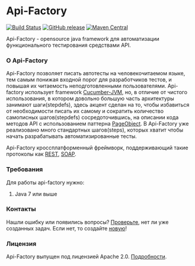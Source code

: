 # Api-Factory
[![Build Status](https://travis-ci.org/sbtqa/api-factory.svg?branch=master)](https://travis-ci.org/sbtqa/api-factory) [![GitHub release](https://img.shields.io/github/release/sbtqa/api-factory.svg?style=flat-square)](https://github.com/sbtqa/api-factory/releases) [![Maven Central](https://img.shields.io/maven-central/v/ru.sbtqa.tag/api-factory.svg)](https://mvnrepository.com/artifact/ru.sbtqa.tag/api-factory)

Api-Factory - opensource java framework для автоматизации функционального тестирования средствами API.

### О Api-Factory

Api-Factory позволяет писать автотесты на человекочитаемом языке, тем самым понижая входной порог для разработчиков тестов, и повышая их читаемость неподготовленными пользователями. Api-factory использует framework [Cucumber-JVM](https://github.com/cucumber/cucumber-jvm), но, в отличие от чистого использования, в котором довольно большую часть архитектуры занимают шаги(stepdefs), здесь акцент сделан на то, чтобы избавиться от необходимости писать их самому и сократить количество самописных шагов(stepdefs) сосредоточившись, на описании кода методов API с использованием паттерна [PageObject](https://martinfowler.com/bliki/PageObject.html).
В Api-Factory уже реализовано много стандартных шагов(steps), которых хватит чтобы начать разрабатывать автоматизированные тесты.

Api-Factory кроссплатформенный фреймворк, поддерживающий такие протоколы как [REST](https://ru.wikipedia.org/wiki/REST), [SOAP](https://ru.wikipedia.org/wiki/SOAP).

### Требования
Для работы api-factory нужно:
1. Java 7 или выше

### Контакты
Нашли ошибку или появились вопросы? [Проверьте](https://github.com/sbtqa/api-factory/issues), нет ли уже созданных задач. Если нет, то создайте [новую](https://github.com/sbtqa/api-factory/issues/new)!

### Лицензия
Api-Factory выпущен под лицензией Apache 2.0. [Подробности](https://github.com/sbtqa/api-factory/blob/master/LICENSE).